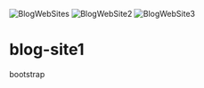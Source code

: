 ![BlogWebSites](https://github.com/kubra-m11/blog-site1/assets/90907447/7c5bac39-72a2-47d3-b06d-37a8b7c7b4b4)
![BlogWebSite2](https://github.com/kubra-m11/blog-site1/assets/90907447/5cc87868-8973-4193-abf1-796a5fe1fc9e)
![BlogWebSite3](https://github.com/kubra-m11/blog-site1/assets/90907447/b3666272-7741-4ee7-a9f3-de6b0a0709da)
# blog-site1
bootstrap
